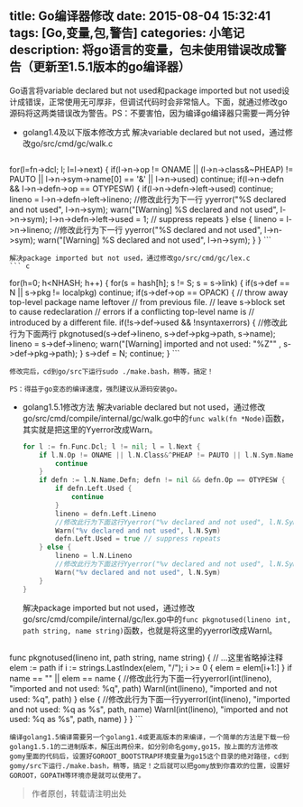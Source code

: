 title: Go编译器修改
date: 2015-08-04 15:32:41
tags: [Go,变量,包,警告]
categories: 小笔记
description: 将go语言的变量，包未使用错误改成警告（更新至1.5.1版本的go编译器）
---

Go语言将variable declared but not used和package imported but not used设计成错误，正常使用无可厚非，但调试代码时会非常恼人。下面，就通过修改go源码将这两类错误改为警告。PS：不要害怕，因为编译go编译器只需要一两分钟

* golang1.4及以下版本修改方式
    解决variable declared but not used，通过修改go/src/cmd/gc/walk.c
    ``` c
for(l=fn->dcl; l; l=l->next) {
    if(l->n->op != ONAME || (l->n->class&~PHEAP) != PAUTO || l->n->sym->name[0] == '&' || l->n->used)
        continue;
    if(l->n->defn && l->n->defn->op == OTYPESW) {
        if(l->n->defn->left->used)
            continue;
        lineno = l->n->defn->left->lineno;
        //修改此行为下一行 yyerror("%S declared and not used", l->n->sym);
        warn("[Warning] %S declared and not used", l->n->sym);
        l->n->defn->left->used = 1; // suppress repeats
    } else {
        lineno = l->n->lineno;
        //修改此行为下一行 yyerror("%S declared and not used", l->n->sym);
        warn("[Warning] %S declared and not used", l->n->sym);
    }
}
    ```

    解决package imported but not used，通过修改go/src/cmd/gc/lex.c
    ``` c
for(h=0; h<NHASH; h++) {
    for(s = hash[h]; s != S; s = s->link) {
        if(s->def == N || s->pkg != localpkg)
            continue;
        if(s->def->op == OPACK) {
            // throw away top-level package name leftover
            // from previous file.
            // leave s->block set to cause redeclaration
            // errors if a conflicting top-level name is
            // introduced by a different file.
            if(!s->def->used && !nsyntaxerrors) {
                //修改此行为下面两行 pkgnotused(s->def->lineno, s->def->pkg->path, s->name);
                lineno = s->def->lineno;
                warn("[Warning] imported and not used: \"%Z\"" , s->def->pkg->path);
            }
            s->def = N;
            continue;
        }
    ```

    修改完后，cd到go/src下运行sudo ./make.bash，稍等，搞定！

    PS：得益于go变态的编译速度，强烈建议从源码安装go。

* golang1.5.1修改方法
    解决variable declared but not used，通过修改go/src/cmd/compile/internal/gc/walk.go中的`func walk(fn *Node)`函数，其实就是把这里的Yyerror改成Warn。

    ``` go
	for l := fn.Func.Dcl; l != nil; l = l.Next {
		if l.N.Op != ONAME || l.N.Class&^PHEAP != PAUTO || l.N.Sym.Name[0] == '&' || l.N.Used {
			continue
		}
		if defn := l.N.Name.Defn; defn != nil && defn.Op == OTYPESW {
			if defn.Left.Used {
				continue
			}
			lineno = defn.Left.Lineno
			//修改此行为下面这行Yyerror("%v declared and not used", l.N.Sym)
			Warn("%v declared and not used", l.N.Sym)
			defn.Left.Used = true // suppress repeats
		} else {
			lineno = l.N.Lineno
			//修改此行为下面这行Yyerror("%v declared and not used", l.N.Sym)
			Warn("%v declared and not used", l.N.Sym)
		}
	}
    ```

    解决package imported but not used，通过修改go/src/cmd/compile/internal/gc/lex.go中的`func pkgnotused(lineno int, path string, name string)`函数，也就是将这里的yyerrorl改成Warnl。
    ``` go
func pkgnotused(lineno int, path string, name string) {
    // ...这里省略掉注释
	elem := path
	if i := strings.LastIndex(elem, "/"); i >= 0 {
		elem = elem[i+1:]
	}
	if name == "" || elem == name {
		//修改此行为下面一行yyerrorl(int(lineno), "imported and not used: %q", path)
		Warnl(int(lineno), "imported and not used: %q", path)
	} else {
		//修改此行为下面一行yyerrorl(int(lineno), "imported and not used: %q as %s", path, name)
		Warnl(int(lineno), "imported and not used: %q as %s", path, name)
	}
}
    ```

    编译golang1.5编译需要另一个golang1.4或更高版本的来编译，一个简单的方法是下载一份golang1.5.1的二进制版本，解压出两份来，如分别命名gomy,go15，按上面的方法修改gomy里面的代码后，设置好GOROOT_BOOTSTRAP环境变量为go15这个目录的绝对路径，cd到gomy/src下运行./make.bash，稍等，搞定！之后就可以把gomy放到你喜欢的位置，设置好GOROOT，GOPATH等环境亦是就可以使用了。



> 作者原创，转载请注明出处
